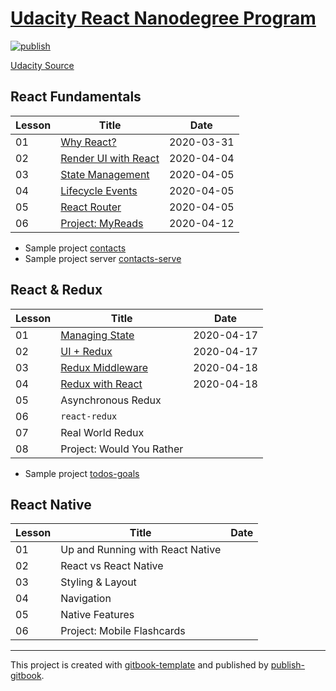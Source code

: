 # [Udacity React Nanodegree Program](https://tuliren.dev/react-nd/)

[![publish](https://github.com/tuliren/react-nd/workflows/publish/badge.svg)](https://tuliren.dev/react-nd/)

[Udacity Source](https://www.udacity.com/course/react-nanodegree--nd019)

## React Fundamentals

| Lesson | Title | Date |
| ---- | ---- | ---- |
| 01 | [Why React?](notes/01-01-why-react.md) | 2020-03-31 |
| 02 | [Render UI with React](notes/01-02-render-ui-with-react.md) | 2020-04-04 |
| 03 | [State Management](notes/01-03-state-management.md) | 2020-04-05 |
| 04 | [Lifecycle Events](notes/01-04-lifecycle-events.md) | 2020-04-05 |
| 05 | [React Router](notes/01-05-react-router.md) | 2020-04-05 |
| 06 | [Project: MyReads](myreads/) | 2020-04-12 |

- Sample project [contacts](contacts)
- Sample project server [contacts-serve](contacts-serve)

## React & Redux

| Lesson | Title | Date |
| ---- | ---- | ---- |
| 01 | [Managing State](notes/02-01-managing-state.md) | 2020-04-17 |
| 02 | [UI + Redux](notes/02-02-ui-redux.md) | 2020-04-17 |
| 03 | [Redux Middleware](notes/02-03-redux-middleware.md) | 2020-04-18 |
| 04 | [Redux with React](notes/02-04-redux-with-react.md) | 2020-04-18 |
| 05 | Asynchronous Redux | |
| 06 | `react-redux` | |
| 07 | Real World Redux | |
| 08 | Project: Would You Rather | |

- Sample project [todos-goals](todos-goals)

## React Native

| Lesson | Title | Date |
| ---- | ---- | ---- |
| 01 | Up and Running with React Native | |
| 02 | React vs React Native | |
| 03 | Styling & Layout | |
| 04 | Navigation | |
| 05 | Native Features | |
| 06 | Project: Mobile Flashcards | |

----

This project is created with [gitbook-template](https://github.com/tuliren/gitbook-template) and published by [publish-gitbook](https://github.com/tuliren/publish-gitbook).
